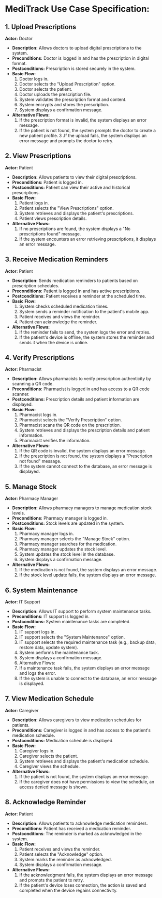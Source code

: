 # MediTrack Use Case Specification: 

## 1. Upload Prescriptions

**Actor:** Doctor
- **Description:** Allows doctors to upload digital prescriptions to the system.
- **Preconditions:** Doctor is logged in and has the prescription in digital format.
- **Postconditions:** Prescription is stored securely in the system.
- **Basic Flow:**
  1. Doctor logs in.
  2. Doctor selects the "Upload Prescription" option.
  3. Doctor selects the patient.
  4. Doctor uploads the prescription file.
  5. System validates the prescription format and content.
  6. System encrypts and stores the prescription.
  7. System displays a confirmation message.
- **Alternative Flows:**
  1. If the prescription format is invalid, the system displays an error message.
  2. If the patient is not found, the system prompts the doctor to create a new patient profile.
  3 .If the upload fails, the system displays an error message and prompts the doctor to retry.
   
## 2. View Prescriptions

**Actor:** Patient
- **Description:** Allows patients to view their digital prescriptions.
- **Preconditions:** Patient is logged in.
- **Postconditions:** Patient can view their active and historical prescriptions.
- **Basic Flow:**
  1. Patient logs in.
  2. Patient selects the "View Prescriptions" option.
  3. System retrieves and displays the patient's prescriptions.
  4. Patient views prescription details.
- **Alternative Flows:**
  1. If no prescriptions are found, the system displays a "No prescriptions found" message.
  2. If the system encounters an error retrieving prescriptions, it displays an error message.

## 3. Receive Medication Reminders

**Actor:** Patient
- **Description:** Sends medication reminders to patients based on prescription schedules.
- **Preconditions:** Patient is logged in and has active prescriptions.
- **Postconditions:** Patient receives a reminder at the scheduled time.
- **Basic Flow:**
  1. System checks scheduled medication times.
  2. System sends a reminder notification to the patient's mobile app.
  3. Patient receives and views the reminder.
  4. Patient can acknowledge the reminder.
- **Alternative Flows:**
  1. If the reminder fails to send, the system logs the error and retries.
  2. If the patient's device is offline, the system stores the reminder and sends it when the device is online.
   
## 4. Verify Prescriptions

**Actor:** Pharmacist
- **Description:** Allows pharmacists to verify prescription authenticity by scanning a QR code.
- **Preconditions:** Pharmacist is logged in and has access to a QR code scanner.
- **Postconditions:** Prescription details and patient information are displayed.
- **Basic Flow:**
  1. Pharmacist logs in.
  2. Pharmacist selects the "Verify Prescription" option.
  3. Pharmacist scans the QR code on the prescription.
  4. System retrieves and displays the prescription details and patient information.
  5. Pharmacist verifies the information.
- **Alternative Flows:**
  1. If the QR code is invalid, the system displays an error message.
  2. If the prescription is not found, the system displays a "Prescription not found" message.
  3. If the system cannot connect to the database, an error message is displayed.

## 5. Manage Stock

**Actor:** Pharmacy Manager
- **Description:** Allows pharmacy managers to manage medication stock levels.
- **Preconditions:** Pharmacy manager is logged in.
- **Postconditions:** Stock levels are updated in the system.
- **Basic Flow:**
  1. Pharmacy manager logs in.
  2. Pharmacy manager selects the "Manage Stock" option.
  3. Pharmacy manager searches for the medication.
  4. Pharmacy manager updates the stock level.
  5. System updates the stock level in the database.
  6. System displays a confirmation message.
- **Alternative Flows:**
  1. If the medication is not found, the system displays an error message.
  2. If the stock level update fails, the system displays an error message.
   
## 6. System Maintenance

**Actor:** IT Support
- **Description:** Allows IT support to perform system maintenance tasks.
- **Preconditions:** IT support is logged in.
- **Postconditions:** System maintenance tasks are completed.
- **Basic Flow:**
  1. IT support logs in.
  2. IT support selects the "System Maintenance" option.
  3. IT support selects the required maintenance task (e.g., backup data, restore data, update system).
  4. System performs the maintenance task.
  5. System displays a confirmation message.
  6. Alternative Flows:
  7. If a maintenance task fails, the system displays an error message and logs the error.
  8. If the system is unable to connect to the database, an error message is displayed.
   
## 7. View Medication Schedule

**Actor:** Caregiver
- **Description:** Allows caregivers to view medication schedules for patients.
- **Preconditions:** Caregiver is logged in and has access to the patient's medication schedule.
- **Postconditions:** Medication schedule is displayed.
- **Basic Flow:**
  1. Caregiver logs in.
  2. Caregiver selects the patient.
  3. System retrieves and displays the patient's medication schedule.
  4. Caregiver views the schedule.
- **Alternative Flows:**
  1. If the patient is not found, the system displays an error message.
  2. If the caregiver does not have permissions to view the schedule, an access denied message is shown.
   
## 8. Acknowledge Reminder

**Actor:** Patient
- **Description:** Allows patients to acknowledge medication reminders.
- **Preconditions:** Patient has received a medication reminder.
- **Postconditions**: The reminder is marked as acknowledged in the system.
- **Basic Flow:**
  1. Patient receives and views the reminder.
  2. Patient selects the "Acknowledge" option.
  3. System marks the reminder as acknowledged.
  4. System displays a confirmation message.
- **Alternative Flows:**
  1. If the acknowledgment fails, the system displays an error message and prompts the patient to retry.
  2. If the patient's device loses connection, the action is saved and completed when the device regains connectivity.
